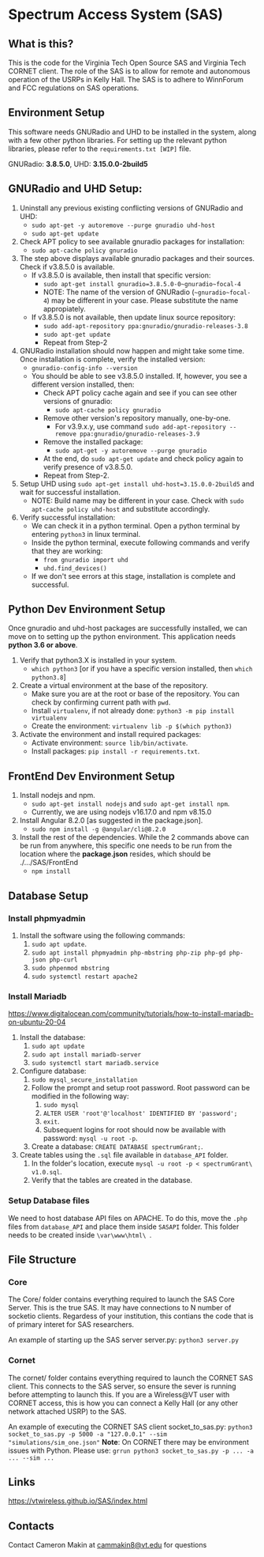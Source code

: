# Spectrum Access System (SAS)
## What is this?
This is the code for the Virginia Tech Open Source SAS and Virginia Tech CORNET client. The role of the SAS is to allow
for remote and autonomous operation of the USRPs in Kelly Hall. The SAS is
to adhere to WinnForum and FCC regulations on SAS operations.

## Environment Setup
This software needs GNURadio and UHD to be installed in the system, along with a few
other python libraries. For setting up the relevant python libraries, please refer
to the `requirements.txt [WIP]` file.

GNURadio: **3.8.5.0**, UHD: **3.15.0.0-2build5**

## GNURadio and UHD Setup:
1. Uninstall any previous existing conflicting versions of GNURadio and UHD:
   * `sudo apt-get -y autoremove --purge gnuradio uhd-host`
   * `sudo apt-get update`
2. Check APT policy to see available gnuradio packages for installation:
    * `sudo apt-cache policy gnuradio`
3. The step above displays available gnuradio packages and their sources. Check if v3.8.5.0 is available.
    * If v3.8.5.0 is available, then install that specific version:
      * `sudo apt-get install gnuradio=3.8.5.0-0~gnuradio~focal-4`
      * NOTE: The name of the version of GNURadio (`~gnuradio~focal-4`) may be different in your case. Please substitute the name appropiately.
    * If v3.8.5.0 is not available, then update linux source repository:
      * `sudo add-apt-repository ppa:gnuradio/gnuradio-releases-3.8`
      * `sudo apt-get update`
      * Repeat from Step-2
4. GNURadio installation should now happen and might take some time. Once installation is complete, verify the installed version:
   * `gnuradio-config-info --version`
   * You should be able to see v3.8.5.0 installed. If, however, you see a different version installed, then:
     * Check APT policy cache again and see if you can see other versions of gnuradio:
       * `sudo apt-cache policy gnuradio`
     * Remove other version's repository manually, one-by-one. 
       * For v3.9.x.y, use command `sudo add-apt-repository --remove ppa:gnuradio/gnuradio-releases-3.9`
     * Remove the installed package:
       * `sudo apt-get -y autoremove --purge gnuradio`
     * At the end, do `sudo apt-get update` and check policy again to verify presence of v3.8.5.0.
     * Repeat from Step-2.
5. Setup UHD using `sudo apt-get install uhd-host=3.15.0.0-2build5` and wait for successful installation.
   * NOTE: Build name may be different in your case. Check with `sudo apt-cache policy uhd-host` and substitute accordingly.
6. Verify successful installation:
   * We can check it in a python terminal. Open a python terminal by entering `python3` in linux terminal. 
   * Inside the python terminal, execute following commands and verify that they are working:
     * `from gnuradio import uhd`
     * `uhd.find_devices()`
   * If we don't see errors at this stage, installation is complete and successful.

## Python Dev Environment Setup
Once gnuradio and uhd-host packages are successfully installed, we can move on to setting up the python environment. 
This application needs **python 3.6 or above**.
1. Verify that python3.X is installed in your system.
   * `which python3` [or if you have a specific version installed, then `which python3.8`]
2. Create a virtual environment at the base of the repository.
   * Make sure you are at the root or base of the repository. You can check by confirming current path with `pwd`.
   * Install `virtualenv`, if not already done: `python3 -m pip install virtualenv`
   * Create the environment: `virtualenv lib -p $(which python3)`
3. Activate the environment and install required packages:
   * Activate environment: `source lib/bin/activate`.
   * Install packages: `pip install -r requirements.txt`.
   
## FrontEnd Dev Environment Setup
1. Install nodejs and npm.
   * `sudo apt-get install nodejs` and `sudo apt-get install npm`.
   * Currently, we are using nodejs v16.17.0 and npm v8.15.0
2. Install Angular 8.2.0 \[as suggested in the package.json\].
   * `sudo npm install -g @angular/cli@8.2.0`
3. Install the rest of the dependencies. While the 2 commands above can be run from
anywhere, this specific one needs to be run from the location where the **package.json**
resides, which should be ./.../SAS/FrontEnd
   * `npm install`

## Database Setup
### Install phpmyadmin
1. Install the software using the following commands: 
   1. `sudo apt update`.
   2. `sudo apt install phpmyadmin php-mbstring php-zip php-gd php-json php-curl`
   3. `sudo phpenmod mbstring`
   4. `sudo systemctl restart apache2`

### Install Mariadb
https://www.digitalocean.com/community/tutorials/how-to-install-mariadb-on-ubuntu-20-04
1. Install the database:
   1. `sudo apt update` 
   2. `sudo apt install mariadb-server` 
   3. `sudo systemctl start mariadb.service`
2. Configure database:
   1. `sudo mysql_secure_installation`
   2. Follow the prompt and setup root password. Root password can be modified in the following way:
      1. `sudo mysql`
      2. `ALTER USER 'root'@'localhost' IDENTIFIED BY 'password';`
      3. `exit`.
      4. Subsequent logins for root should now be available with password: `mysql -u root -p`.
   3. Create a database: `CREATE DATABASE spectrumGrant;`.
3. Create tables using the `.sql` file available in `database_API` folder.
   1. In the folder's location, execute `mysql -u root -p < spectrumGrant\ v1.0.sql`.
   2. Verify that the tables are created in the database.

### Setup Database files
We need to host database API files on APACHE. To do this, move the `.php` files from 
`database_API` and place them inside `SASAPI` folder. This folder needs to be created
inside `\var\www\html\ `.

## File Structure
### Core
The Core/ folder contains everything required to launch the SAS Core
Server. This is the true SAS. It may have connections to N number of socketio
clients. Regardess of your institution, this contians the code that is of
primary interet for SAS researchers.

An example of starting up the SAS server server.py:
```python3 server.py```
### Cornet
The cornet/ folder contains everything required to launch the CORNET SAS
client. This connects to the SAS server, so ensure the sever is running
before attempting to launch this. If you are a Wireless@VT user with
CORNET access, this is how you can connect a Kelly Hall (or any other
network attached USRP) to the SAS.

An example of executing the CORNET SAS client socket_to_sas.py:
```python3 socket_to_sas.py -p 5000 -a "127.0.0.1" --sim "simulations/sim_one.json"```
**Note**: On CORNET there may be environment
issues with Python. Please use:
```grrun python3 socket_to_sas.py -p ... -a ... --sim ...```


## Links
https://vtwireless.github.io/SAS/index.html


## Contacts
Contact Cameron Makin at cammakin8@vt.edu for questions
